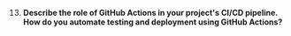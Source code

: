 
13. **Describe the role of GitHub Actions in your project's CI/CD pipeline. How do you automate testing and deployment using GitHub Actions?**